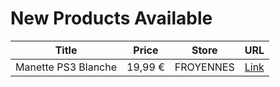 # New Products Available

| Title | Price | Store | URL |
|---|---|---|---|
| Manette PS3 Blanche | 19,99 € | FROYENNES | [Link](https://www.cashconverters.be/fr/accessoires-jeux-video/779045-manette-ps3-blanche.html) |
